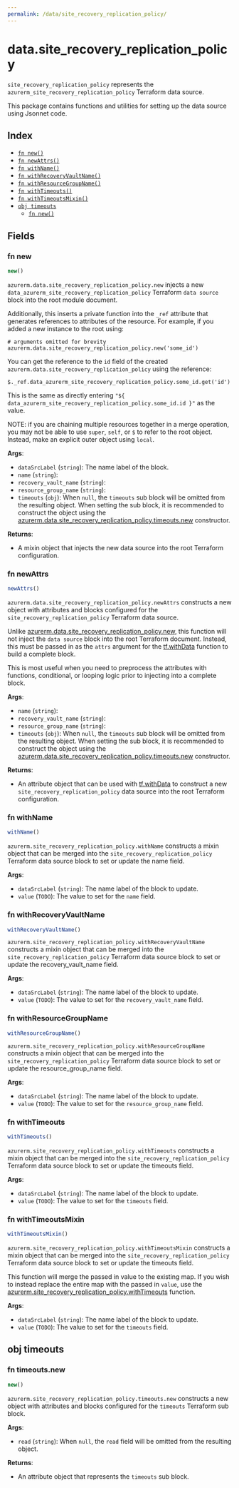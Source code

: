 ```yaml
---
permalink: /data/site_recovery_replication_policy/
---
```


# data.site_recovery_replication_policy

`site_recovery_replication_policy` represents the `azurerm_site_recovery_replication_policy` Terraform data source.



This package contains functions and utilities for setting up the data source using Jsonnet code.


## Index

* [`fn new()`](#fn-new)
* [`fn newAttrs()`](#fn-newattrs)
* [`fn withName()`](#fn-withname)
* [`fn withRecoveryVaultName()`](#fn-withrecoveryvaultname)
* [`fn withResourceGroupName()`](#fn-withresourcegroupname)
* [`fn withTimeouts()`](#fn-withtimeouts)
* [`fn withTimeoutsMixin()`](#fn-withtimeoutsmixin)
* [`obj timeouts`](#obj-timeouts)
  * [`fn new()`](#fn-timeoutsnew)

## Fields

### fn new

```ts
new()
```


`azurerm.data.site_recovery_replication_policy.new` injects a new `data_azurerm_site_recovery_replication_policy` Terraform `data source`
block into the root module document.

Additionally, this inserts a private function into the `_ref` attribute that generates references to attributes of the
resource. For example, if you added a new instance to the root using:

    # arguments omitted for brevity
    azurerm.data.site_recovery_replication_policy.new('some_id')

You can get the reference to the `id` field of the created `azurerm.data.site_recovery_replication_policy` using the reference:

    $._ref.data_azurerm_site_recovery_replication_policy.some_id.get('id')

This is the same as directly entering `"${ data_azurerm_site_recovery_replication_policy.some_id.id }"` as the value.

NOTE: if you are chaining multiple resources together in a merge operation, you may not be able to use `super`, `self`,
or `$` to refer to the root object. Instead, make an explicit outer object using `local`.

**Args**:
  - `dataSrcLabel` (`string`): The name label of the block.
  - `name` (`string`): 
  - `recovery_vault_name` (`string`): 
  - `resource_group_name` (`string`): 
  - `timeouts` (`obj`):  When `null`, the `timeouts` sub block will be omitted from the resulting object. When setting the sub block, it is recommended to construct the object using the [azurerm.data.site_recovery_replication_policy.timeouts.new](#fn-siterecoveryreplicationpolicytimeoutsnew) constructor.

**Returns**:
- A mixin object that injects the new data source into the root Terraform configuration.


### fn newAttrs

```ts
newAttrs()
```


`azurerm.data.site_recovery_replication_policy.newAttrs` constructs a new object with attributes and blocks configured for the `site_recovery_replication_policy`
Terraform data source.

Unlike [azurerm.data.site_recovery_replication_policy.new](#fn-siterecoveryreplicationpolicynew), this function will not inject the `data source`
block into the root Terraform document. Instead, this must be passed in as the `attrs` argument for the
[tf.withData](https://github.com/tf-libsonnet/core/tree/main/docs#fn-withdata) function to build a complete block.

This is most useful when you need to preprocess the attributes with functions, conditional, or looping logic prior to
injecting into a complete block.

**Args**:
  - `name` (`string`): 
  - `recovery_vault_name` (`string`): 
  - `resource_group_name` (`string`): 
  - `timeouts` (`obj`):  When `null`, the `timeouts` sub block will be omitted from the resulting object. When setting the sub block, it is recommended to construct the object using the [azurerm.data.site_recovery_replication_policy.timeouts.new](#fn-siterecoveryreplicationpolicytimeoutsnew) constructor.

**Returns**:
  - An attribute object that can be used with [tf.withData](https://github.com/tf-libsonnet/core/tree/main/docs#fn-withdata) to construct a new `site_recovery_replication_policy` data source into the root Terraform configuration.


### fn withName

```ts
withName()
```

`azurerm.site_recovery_replication_policy.withName` constructs a mixin object that can be merged into the `site_recovery_replication_policy`
Terraform data source block to set or update the name field.



**Args**:
  - `dataSrcLabel` (`string`): The name label of the block to update.
  - `value` (`TODO`): The value to set for the `name` field.


### fn withRecoveryVaultName

```ts
withRecoveryVaultName()
```

`azurerm.site_recovery_replication_policy.withRecoveryVaultName` constructs a mixin object that can be merged into the `site_recovery_replication_policy`
Terraform data source block to set or update the recovery_vault_name field.



**Args**:
  - `dataSrcLabel` (`string`): The name label of the block to update.
  - `value` (`TODO`): The value to set for the `recovery_vault_name` field.


### fn withResourceGroupName

```ts
withResourceGroupName()
```

`azurerm.site_recovery_replication_policy.withResourceGroupName` constructs a mixin object that can be merged into the `site_recovery_replication_policy`
Terraform data source block to set or update the resource_group_name field.



**Args**:
  - `dataSrcLabel` (`string`): The name label of the block to update.
  - `value` (`TODO`): The value to set for the `resource_group_name` field.


### fn withTimeouts

```ts
withTimeouts()
```

`azurerm.site_recovery_replication_policy.withTimeouts` constructs a mixin object that can be merged into the `site_recovery_replication_policy`
Terraform data source block to set or update the timeouts field.



**Args**:
  - `dataSrcLabel` (`string`): The name label of the block to update.
  - `value` (`TODO`): The value to set for the `timeouts` field.


### fn withTimeoutsMixin

```ts
withTimeoutsMixin()
```

`azurerm.site_recovery_replication_policy.withTimeoutsMixin` constructs a mixin object that can be merged into the `site_recovery_replication_policy`
Terraform data source block to set or update the timeouts field.

This function will merge the passed in value to the existing map. If you wish
to instead replace the entire map with the passed in `value`, use the [azurerm.site_recovery_replication_policy.withTimeouts](TODO)
function.


**Args**:
  - `dataSrcLabel` (`string`): The name label of the block to update.
  - `value` (`TODO`): The value to set for the `timeouts` field.


## obj timeouts



### fn timeouts.new

```ts
new()
```


`azurerm.site_recovery_replication_policy.timeouts.new` constructs a new object with attributes and blocks configured for the `timeouts`
Terraform sub block.



**Args**:
  - `read` (`string`):  When `null`, the `read` field will be omitted from the resulting object.

**Returns**:
  - An attribute object that represents the `timeouts` sub block.
